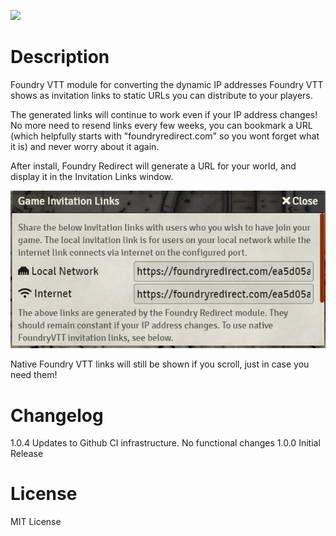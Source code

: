 ![](https://img.shields.io/badge/Foundry-v0.7.9-informational)

# Description
Foundry VTT module for converting the dynamic IP addresses Foundry VTT shows as invitation links to static URLs you can distribute to your players.

The generated links will continue to work even if your IP address changes! No more need to resend links every few weeks, you can bookmark a URL (which helpfully starts with "foundryredirect.com" so you wont forget what it is) and never worry about it again.

After install, Foundry Redirect will generate a URL for your world, and display it in the Invitation Links window.

![](./images/FoundryRedirectScreenshot1.png)

Native Foundry VTT links will still be shown if you scroll, just in case you need them!


# Changelog

1.0.4 Updates to Github CI infrastructure. No functional changes
1.0.0 Initial Release

# License
MIT License